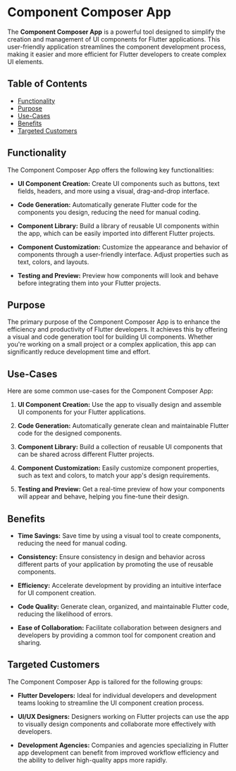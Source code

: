 # Component Composer App

The **Component Composer App** is a powerful tool designed to simplify the creation and management of UI components for Flutter applications. This user-friendly application streamlines the component development process, making it easier and more efficient for Flutter developers to create complex UI elements.

## Table of Contents

- [Functionality](#functionality)
- [Purpose](#purpose)
- [Use-Cases](#use-cases)
- [Benefits](#benefits)
- [Targeted Customers](#targeted-customers)

## Functionality

The Component Composer App offers the following key functionalities:

- **UI Component Creation:** Create UI components such as buttons, text fields, headers, and more using a visual, drag-and-drop interface.

- **Code Generation:** Automatically generate Flutter code for the components you design, reducing the need for manual coding.

- **Component Library:** Build a library of reusable UI components within the app, which can be easily imported into different Flutter projects.

- **Component Customization:** Customize the appearance and behavior of components through a user-friendly interface. Adjust properties such as text, colors, and layouts.

- **Testing and Preview:** Preview how components will look and behave before integrating them into your Flutter projects.

## Purpose

The primary purpose of the Component Composer App is to enhance the efficiency and productivity of Flutter developers. It achieves this by offering a visual and code generation tool for building UI components. Whether you're working on a small project or a complex application, this app can significantly reduce development time and effort.

## Use-Cases

Here are some common use-cases for the Component Composer App:

1. **UI Component Creation:** Use the app to visually design and assemble UI components for your Flutter applications.

2. **Code Generation:** Automatically generate clean and maintainable Flutter code for the designed components.

3. **Component Library:** Build a collection of reusable UI components that can be shared across different Flutter projects.

4. **Component Customization:** Easily customize component properties, such as text and colors, to match your app's design requirements.

5. **Testing and Preview:** Get a real-time preview of how your components will appear and behave, helping you fine-tune their design.

## Benefits

- **Time Savings:** Save time by using a visual tool to create components, reducing the need for manual coding.

- **Consistency:** Ensure consistency in design and behavior across different parts of your application by promoting the use of reusable components.

- **Efficiency:** Accelerate development by providing an intuitive interface for UI component creation.

- **Code Quality:** Generate clean, organized, and maintainable Flutter code, reducing the likelihood of errors.

- **Ease of Collaboration:** Facilitate collaboration between designers and developers by providing a common tool for component creation and sharing.

## Targeted Customers

The Component Composer App is tailored for the following groups:

- **Flutter Developers:** Ideal for individual developers and development teams looking to streamline the UI component creation process.

- **UI/UX Designers:** Designers working on Flutter projects can use the app to visually design components and collaborate more effectively with developers.

- **Development Agencies:** Companies and agencies specializing in Flutter app development can benefit from improved workflow efficiency and the ability to deliver high-quality apps more rapidly.
